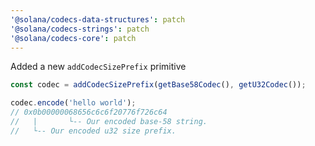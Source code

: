 ```yaml
---
'@solana/codecs-data-structures': patch
'@solana/codecs-strings': patch
'@solana/codecs-core': patch
---
```


Added a new `addCodecSizePrefix` primitive

```ts
const codec = addCodecSizePrefix(getBase58Codec(), getU32Codec());

codec.encode('hello world');
// 0x0b00000068656c6c6f20776f726c64
//   |       └-- Our encoded base-58 string.
//   └-- Our encoded u32 size prefix.
```

